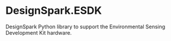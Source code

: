 # DesignSpark.ESDK

DesignSpark Python library to support the Environmental Sensing Development Kit hardware.